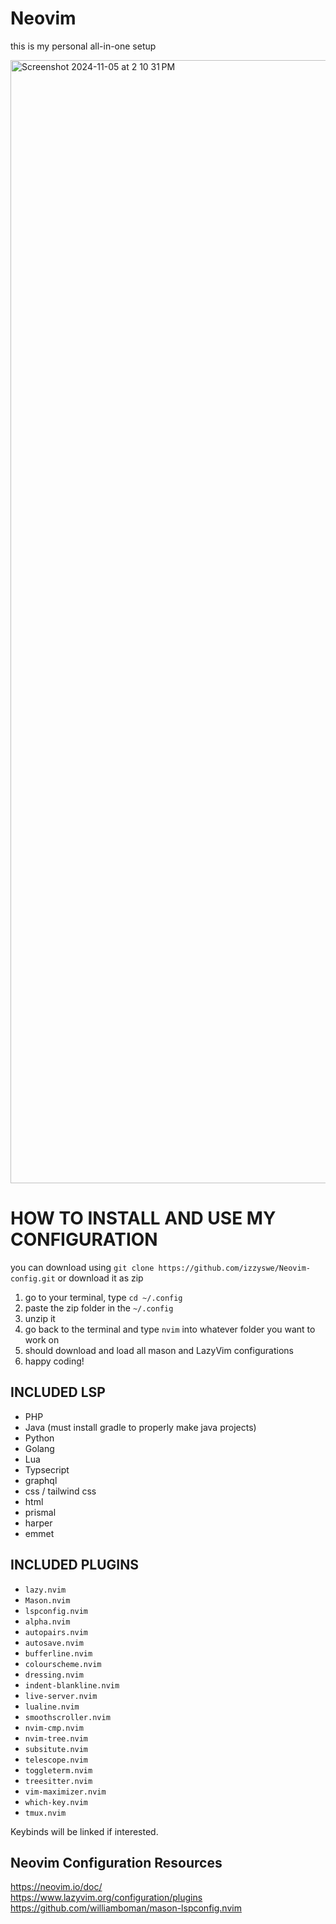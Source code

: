 # Neovim

this is my personal all-in-one setup

<img width="1797" alt="Screenshot 2024-11-05 at 2 10 31 PM" src="https://github.com/user-attachments/assets/5b21c7af-ded0-464b-8953-4f2ff7a8bd93">

# HOW TO INSTALL AND USE MY CONFIGURATION

you can download using `git clone https://github.com/izzyswe/Neovim-config.git`
or download it as zip

1. go to your terminal, type `cd ~/.config`
2. paste the zip folder in the `~/.config`
3. unzip it
4. go back to the terminal and type `nvim` into whatever folder you want to work on
5. should download and load all mason and LazyVim configurations
6. happy coding!

## INCLUDED LSP
- PHP
- Java (must install gradle to properly make java projects)
- Python
- Golang
- Lua
- Typsecript
- graphql
- css / tailwind css
- html
- prismal
- harper
- emmet

## INCLUDED PLUGINS
- `lazy.nvim`
- `Mason.nvim`
- `lspconfig.nvim`
- `alpha.nvim`
- `autopairs.nvim`
- `autosave.nvim`
- `bufferline.nvim`
- `colourscheme.nvim`
- `dressing.nvim`
- `indent-blankline.nvim`
- `live-server.nvim`
- `lualine.nvim`
- `smoothscroller.nvim`
- `nvim-cmp.nvim`
- `nvim-tree.nvim`
- `subsitute.nvim`
- `telescope.nvim`
- `toggleterm.nvim`
- `treesitter.nvim`
- `vim-maximizer.nvim`
- `which-key.nvim`
- `tmux.nvim`

Keybinds will be linked if interested.

## Neovim Configuration Resources <br>
https://neovim.io/doc/ <br>
https://www.lazyvim.org/configuration/plugins <br>
https://github.com/williamboman/mason-lspconfig.nvim <br>
